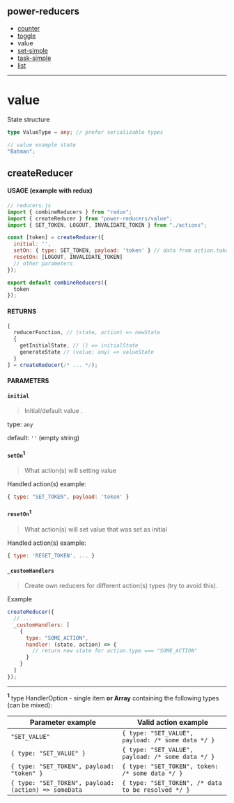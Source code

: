 ## power-reducers

- [counter](./counter.md)
- [toggle](./toggle.md)
- value
- [set-simple](./set-simple.md)
- [task-simple](./task-simple.md)
- [list](./list.md)

---

# value

State structure

```ts
type ValueType = any; // prefer serializable types
```

```js
// value example state
"Batman";
```

## createReducer

#### USAGE (example with redux)

```js
// reducers.js
import { combineReducers } from "redux";
import { createReducer } from "power-reducers/value";
import { SET_TOKEN, LOGOUT, INVALIDATE_TOKEN } from "./actions";

const [token] = createReducer({
  initial: '',
  setOn: { type: SET_TOKEN, payload: 'token' } // data from action.token
  resetOn: [LOGOUT, INVALIDATE_TOKEN]
  // other parameters
});

export default combineReducers({
  token
});
```

#### RETURNS

```javascript
[
  reducerFunction, // (state, action) => newState
  {
    getInitialState, // () => initialState
    generateState // (value: any) => valueState
  }
] = createReducer(/* ... */);
```

#### PARAMETERS

#### **`initial`**

> Initial/default value .

type: `any`

default: `''` (empty string)

#### **`setOn`**<sup>1</sup>

> What action(s) will setting value

Handled action(s) example:

```js
{ type: "SET_TOKEN", payload: 'token' }
```

#### **`resetOn`**<sup>1</sup>

> What action(s) will set value that was set as initial

Handled action(s) example:

```js
{ type: 'RESET_TOKEN', ... }
```

#### **`_customHandlers`**

> Create own reducers for different action(s) types (try to avoid this).

Example

```javascript
createReducer({
  // ...
  _customHandlers: [
    {
      type: "SOME_ACTION",
      handler: (state, action) => {
        // return new state for action.type === "SOME_ACTION"
      }
    }
  ]
});
```

---

**<sup>1</sup>** type HandlerOption - single item **or Array** containing the following types (can be mixed):

| Parameter example                                    | Valid action example                               |
| ---------------------------------------------------- | -------------------------------------------------- |
| `"SET_VALUE"`                                        | `{ type: "SET_VALUE", payload: /* some data */ }`  |
| `{ type: "SET_VALUE" }`                              | `{ type: "SET_VALUE", payload: /* some data */ }`  |
| `{ type: "SET_TOKEN", payload: "token" }`            | `{ type: "SET_TOKEN", token: /* some data */ }`    |
| `{ type: "SET_TOKEN", payload: (action) => someData` | `{ type: "SET_TOKEN", /* data to be resolved */ }` |
